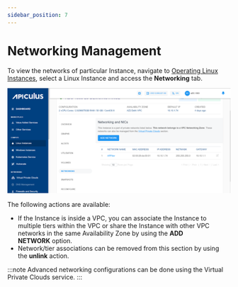 ```yaml
---
sidebar_position: 7
---
```

# Networking Management

To view the networks of particular Instance, navigate to [Operating Linux Instances](AboutLinuxInstances.md), select a Linux Instance and access the **Networking** tab.

![Networking Management](img/NetworkingManagement.png)

The following actions are available:

- If the Instance is inside a VPC, you can associate the Instance to multiple tiers within the VPC or share the Instance with other VPC networks in the same Availability Zone by using the **ADD NETWORK** option.
- Network/tier associations can be removed from this section by using the **unlink** action.

:::note
Advanced networking configurations can be done using the Virtual Private Clouds service.
:::





